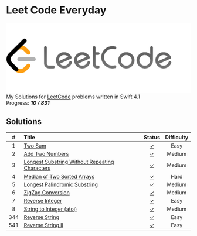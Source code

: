 # Leet Code Everyday
![LeetCode](https://raw.githubusercontent.com/DonQvixote/LeetCodeEveryday/master/LeetCode.png)  
My Solutions for [LeetCode](https://leetcode.com) problems written in Swift 4.1  
Progress: ***10 / 831***

## Solutions
| # | Title | Status | Difficulty |
|:-:|:------|:------:|:----------:|
| 1 |[Two Sum](https://leetcode.com/problems/two-sum)|[✓](https://github.com/DonQvixote/LeetCodeEveryday/blob/master/Easy/TwoSum.swift)|Easy|
| 2 |[Add Two Numbers](https://leetcode.com/problems/add-two-numbers)|[✓](https://github.com/DonQvixote/LeetCodeEveryday/blob/master/Medium/AddTwoNumbers.swift)|Medium|
| 3 |[Longest Substring Without Repeating Characters](https://leetcode.com/problems/longest-substring-without-repeating-characters)|[✓](https://github.com/DonQvixote/LeetCodeEveryday/blob/master/Medium/LongestSubstringWithoutRepeatingCharacters.swift)|Medium|
| 4 |[Median of Two Sorted Arrays](https://leetcode.com/problems/median-of-two-sorted-arrays)|[✓](https://github.com/DonQvixote/LeetCodeEveryday/blob/master/Hard/MedianOfTwoSortedArrays.swift)|Hard|
| 5 |[Longest Palindromic Substring](https://leetcode.com/problems/longest-palindromic-substring)|[✓](https://github.com/DonQvixote/LeetCodeEveryday/blob/master/Medium/LongestPalindromicSubstring.swift)|Medium|
| 6 |[ZigZag Conversion](https://leetcode.com/problems/zigzag-conversion)|[✓](https://github.com/DonQvixote/LeetCodeEveryday/blob/master/Medium/ZigZagConversion.swift)|Medium|
| 7 |[Reverse Integer](https://leetcode.com/problems/reverse-integer)|[✓](https://github.com/DonQvixote/LeetCodeEveryday/blob/master/Easy/ReverseInteger.swift)|Easy|
| 8 |[String to Integer (atoi)](https://leetcode.com/problems/string-to-integer-atoi)|[✓](https://github.com/DonQvixote/LeetCodeEveryday/blob/master/Medium/StringToInteger.swift)|Medium|
|344|[Reverse String](https://leetcode.com/problems/reverse-string)|[✓](https://github.com/DonQvixote/LeetCodeEveryday/blob/master/Easy/ReverseString.swift)|Easy|
|541|[Reverse String II](https://leetcode.com/problems/reverse-string-ii)|[✓](https://github.com/DonQvixote/LeetCodeEveryday/blob/master/Easy/ReverseStringII.swift)|Easy|

